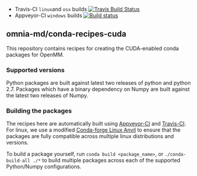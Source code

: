 * Travis-CI `linux`and `osx` builds [![Travis Build Status](https://travis-ci.org/omnia-md/conda-recipes-cuda.svg?branch=master)](https://travis-ci.org/omnia-md/conda-recipes-cuda)
* Appveyor-CI `windows` builds [![Build status](https://ci.appveyor.com/api/projects/status/apspu0x7oy0fop5h/branch/master?svg=true)](https://ci.appveyor.com/project/jchodera/conda-recipes-cuda/branch/master)

omnia-md/conda-recipes-cuda
---------------------------

This repository contains recipes for creating the CUDA-enabled conda packages for OpenMM.

### Supported versions

Python packages are built against latest two releases of python and python 2.7.
Packages which have a binary dependency on Numpy are built against the latest
two releases of Numpy.

### Building the packages

The recipes here are automatically built using [Appveyor-CI](http://www.appveyor.com/)
and [Travis-CI](https://travis-ci.org/). For linux, we use a modified
[Conda-forge Linux Anvil](https://github.com/conda-forge/docker-images/tree/master/linux-anvil) to ensure that the
packages are fully compatible across multiple linux distributions and versions.

To build a package yourself, run `conda build <package_name>`, or
`./conda-build-all ./*` to build multiple packages across each of the
supported Python/Numpy configurations.
